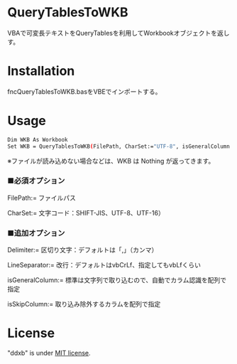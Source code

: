 # QueryTablesToWKB

VBAで可変長テキストをQueryTablesを利用してWorkbookオブジェクトを返しす。

# Installation

fncQueryTablesToWKB.basをVBEでインポートする。

# Usage

```bash
Dim WKB As Workbook
Set WKB = QueryTablesToWKB(FilePath, CharSet:="UTF-8", isGeneralColumn:=Array(3, 4), isSkipColumn:=Array(9, 13, 14, 15)
```

※ファイルが読み込めない場合などは、WKB は Nothing が返ってきます。

### ■必須オプション
FilePath:= ファイルパス

CharSet:= 文字コード：SHIFT-JIS、UTF-8、UTF-16）

### ■追加オプション
Delimiter:= 区切り文字：デフォルトは「,」（カンマ）

LineSeparator:= 改行：デフォルトはvbCrLf、指定してもvbLfくらい

isGeneralColumn:= 標準は文字列で取り込むので、自動でカラム認識を配列で指定

isSkipColumn:= 取り込み除外するカラムを配列で指定

# License
"ddxb" is under [MIT license](https://en.wikipedia.org/wiki/MIT_License).

